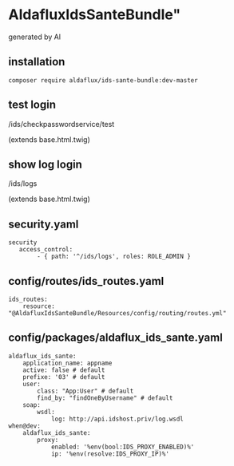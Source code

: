 # AldafluxIdsSanteBundle"

generated by Al
## installation

```
composer require aldaflux/ids-sante-bundle:dev-master
```

## test login

/ids/checkpasswordservice/test

(extends base.html.twig)

## show log login

/ids/logs

(extends base.html.twig)

## security.yaml

```
security
   access_control:
        - { path: '^/ids/logs', roles: ROLE_ADMIN }
```


## config/routes/ids_routes.yaml
```
ids_routes:
    resource: "@AldafluxIdsSanteBundle/Resources/config/routing/routes.yml"
```






## config/packages/aldaflux_ids_sante.yaml

```
aldaflux_ids_sante:
    application_name: appname
    active: false # default
    prefixe: '03' # default
    user:
        class: "App:User" # default
        find_by: "findOneByUsername" # default
    soap:
        wsdl:
            log: http://api.idshost.priv/log.wsdl
when@dev:
    aldaflux_ids_sante:
        proxy:
            enabled: '%env(bool:IDS_PROXY_ENABLED)%'
            ip: '%env(resolve:IDS_PROXY_IP)%'

```

